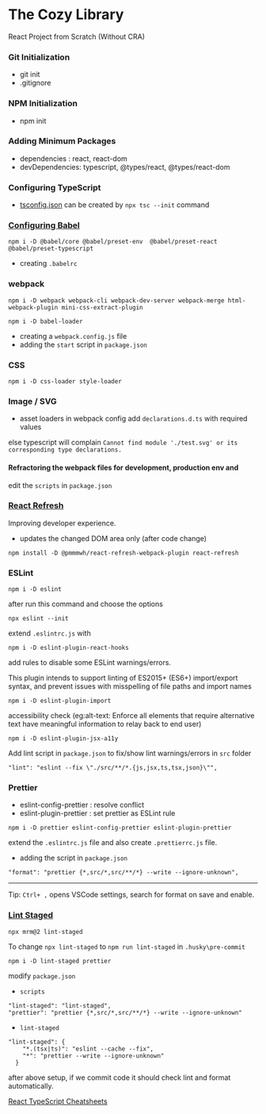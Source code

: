 # The Cozy Library

React Project from Scratch (Without CRA)

### Git Initialization

- git init
- .gitignore

### NPM Initialization

- npm init

### Adding Minimum Packages

- dependencies : react, react-dom
- devDependencies: typescript, @types/react, @types/react-dom

### Configuring TypeScript

- [tsconfig.json](https://www.typescriptlang.org/docs/handbook/tsconfig-json.html)
  can be created by `npx tsc --init` command

### [Configuring Babel](https://babeljs.io/docs/en/presets/)

```
npm i -D @babel/core @babel/preset-env  @babel/preset-react @babel/preset-typescript
```

- creating `.babelrc`

### webpack

```
npm i -D webpack webpack-cli webpack-dev-server webpack-merge html-webpack-plugin mini-css-extract-plugin

```

```
npm i -D babel-loader

```

- creating a `webpack.config.js` file
- adding the `start` script in `package.json`

### CSS

```
npm i -D css-loader style-loader
```

### Image / SVG

- asset loaders in webpack config add `declarations.d.ts` with required values

else typescript will complain
`Cannot find module './test.svg' or its corresponding type declarations.`

#### Refractoring the webpack files for development, production env and

edit the `scripts` in `package.json`

### [React Refresh](https://github.com/pmmmwh/react-refresh-webpack-plugin)

Improving developer experience.

- updates the changed DOM area only (after code change)

```
npm install -D @pmmmwh/react-refresh-webpack-plugin react-refresh
```

### ESLint

```
npm i -D eslint
```

after run this command and choose the options

```
npx eslint --init
```

extend `.eslintrc.js` with

```
npm i -D eslint-plugin-react-hooks
```

add rules to disable some ESLint warnings/errors.

This plugin intends to support linting of ES2015+ (ES6+) import/export syntax,
and prevent issues with misspelling of file paths and import names

```
npm i -D eslint-plugin-import
```

accessibility check (eg:alt-text: Enforce all elements that require alternative
text have meaningful information to relay back to end user)

```
npm i -D eslint-plugin-jsx-a11y
```

Add lint script in `package.json` to fix/show lint warnings/errors in `src`
folder

```
"lint": "eslint --fix \"./src/**/*.{js,jsx,ts,tsx,json}\"",
```

### Prettier

- eslint-config-prettier : resolve conflict
- eslint-plugin-prettier : set prettier as ESLint rule

```
npm i -D prettier eslint-config-prettier eslint-plugin-prettier
```

extend the `.eslintrc.js` file and also create `.prettierrc.js` file.

- adding the script in `package.json`

```
"format": "prettier {*,src/*,src/**/*} --write --ignore-unknown",
```

---

Tip: `Ctrl+ ,` opens VSCode settings, search for format on save and enable.

### [Lint Staged](https://www.npmjs.com/package/lint-staged?activeTab=readme)

```
npx mrm@2 lint-staged
```

To change `npx lint-staged` to `npm run lint-staged` in `.husky\pre-commit`

```
npm i -D lint-staged prettier
```

modify `package.json`

- `scripts`

```
"lint-staged": "lint-staged",
"prettier": "prettier {*,src/*,src/**/*} --write --ignore-unknown"
```

- `lint-staged`

```
"lint-staged": {
    "*.(tsx|ts)": "eslint --cache --fix",
    "*": "prettier --write --ignore-unknown"
  }
```

after above setup, if we commit code it should check lint and format
automatically.

[React TypeScript Cheatsheets](https://react-typescript-cheatsheet.netlify.app/docs/basic/setup)
